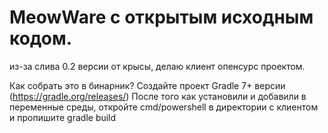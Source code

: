 # MeowWare с открытым исходным кодом.
из-за слива 0.2 версии от крысы, делаю клиент опенсурс проектом.

Как собрать это в бинарник?
Создайте проект Gradle 7+ версии (https://gradle.org/releases/)
После того как установили и добавили в переменные среды, откройте cmd/powershell в директории с клиентом
и пропишите gradle build
